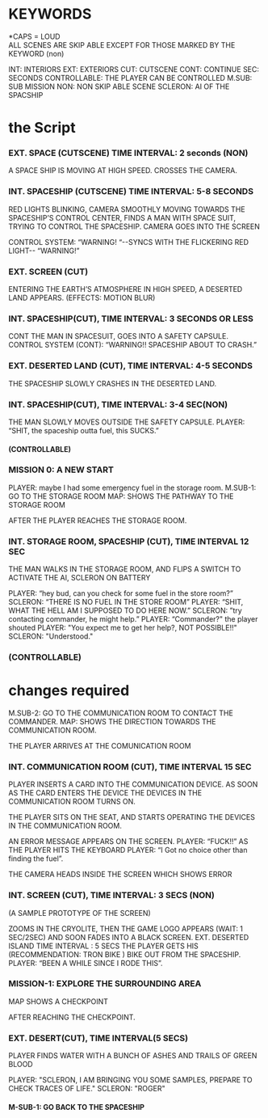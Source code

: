 # KEYWORDS
*CAPS = LOUD	
ALL SCENES ARE SKIP ABLE EXCEPT FOR THOSE MARKED BY THE KEYWORD (non)

INT: INTERIORS
EXT: EXTERIORS
CUT: CUTSCENE
CONT: CONTINUE
SEC: SECONDS
CONTROLLABLE: THE PLAYER CAN BE CONTROLLED
M.SUB: SUB MISSION
NON: NON SKIP ABLE SCENE
SCLERON: AI OF THE SPACSHIP

# the Script
### EXT.  SPACE (CUTSCENE) TIME INTERVAL: 2 seconds (NON)
 A SPACE SHIP IS MOVING AT HIGH SPEED. CROSSES THE CAMERA.

### INT. SPACESHIP (CUTSCENE) TIME INTERVAL: 5-8 SECONDS
RED LIGHTS BLINKING, CAMERA SMOOTHLY MOVING TOWARDS THE SPACESHIP’S CONTROL CENTER, FINDS A MAN WITH SPACE SUIT, TRYING TO CONTROL THE SPACESHIP. CAMERA GOES INTO THE SCREEN 

CONTROL SYSTEM: “WARNING! “--SYNCS WITH THE FLICKERING RED LIGHT-- “WARNING!”

### EXT. SCREEN (CUT) 
ENTERING THE EARTH’S ATMOSPHERE IN HIGH SPEED,							 A DESERTED LAND APPEARS.
(EFFECTS: MOTION BLUR)

### INT. SPACESHIP(CUT), TIME INTERVAL: 3 SECONDS OR LESS 
CONT THE MAN IN SPACESUIT, GOES INTO A SAFETY CAPSULE.
CONTROL SYSTEM (CONT): “WARNING!! SPACESHIP ABOUT TO CRASH.”

### EXT. DESERTED LAND (CUT), TIME INTERVAL: 4-5 SECONDS
THE SPACESHIP SLOWLY CRASHES IN THE DESERTED LAND. 


### INT. SPACESHIP(CUT), TIME INTERVAL: 3-4 SEC(NON)
 THE MAN SLOWLY MOVES OUTSIDE THE SAFETY CAPSULE. 
 PLAYER: “SHIT, the spaceship outta fuel, this SUCKS.”

#### (CONTROLLABLE)

### MISSION 0: A NEW START 

 PLAYER: maybe I had some emergency fuel in the storage room.
 M.SUB-1: GO TO THE STORAGE ROOM
 MAP: SHOWS THE PATHWAY TO THE STORAGE ROOM

AFTER THE PLAYER REACHES THE STORAGE ROOM.

### INT. STORAGE ROOM, SPACESHIP (CUT), TIME INTERVAL 12 SEC
THE MAN WALKS IN THE STORAGE ROOM, AND FLIPS A SWITCH TO  ACTIVATE THE AI, 
SCLERON ON BATTERY 

PLAYER: “hey bud, can you check for some fuel in the store room?”
SCLERON: “THERE IS NO FUEL IN THE STORE ROOM”
PLAYER: “SHIT, WHAT THE HELL AM I SUPPOSED TO DO HERE NOW.”
SCLERON: ”try contacting commander, he might help.”
PLAYER: “Commander?" 
 the player shouted
PLAYER: "You expect me to get her help?, NOT POSSIBLE!!"
SCLERON: "Understood."


### (CONTROLLABLE)

# changes required

M.SUB-2: GO TO THE COMMUNICATION ROOM TO CONTACT THE COMMANDER.
MAP: SHOWS THE DIRECTION TOWARDS THE COMMUNICATION ROOM.


 THE PLAYER ARRIVES AT THE COMUNICATION ROOM

### INT. COMMUNICATION ROOM (CUT), TIME INTERVAL 15 SEC
PLAYER INSERTS A CARD INTO THE COMMUNICATION DEVICE. AS SOON AS THE CARD ENTERS THE DEVICE THE DEVICES IN THE COMMUNICATION ROOM TURNS ON.

THE PLAYER SITS ON THE SEAT, AND STARTS OPERATING THE DEVICES IN THE COMMUNICATION ROOM. 

AN ERROR MESSAGE APPEARS ON THE SCREEN. 
PLAYER: “FUCK!!”  AS THE PLAYER HITS THE KEYBOARD 
PLAYER: “I Got no choice other than finding the fuel”.

THE CAMERA HEADS INSIDE THE SCREEN WHICH SHOWS ERROR










### INT. SCREEN (CUT), TIME INTERVAL: 3 SECS (NON)

 
(A SAMPLE PROTOTYPE OF THE SCREEN)

ZOOMS IN THE CRYOLITE, THEN THE GAME LOGO APPEARS (WAIT: 1 SEC/2SEC) AND SOON FADES INTO A BLACK SCREEN.
EXT. DESERTED ISLAND TIME INTERVAL : 5 SECS
THE PLAYER GETS HIS (RECOMMENDATION: TRON BIKE ) BIKE OUT FROM THE SPACESHIP.
PLAYER: “BEEN A WHILE SINCE I RODE THIS”.
	
			
### MISSION-1: EXPLORE THE SURROUNDING AREA

MAP SHOWS A CHECKPOINT

AFTER REACHING THE CHECKPOINT.

### EXT. DESERT(CUT), TIME INTERVAL(5 SECS)
PLAYER FINDS WATER WITH A BUNCH OF ASHES AND TRAILS OF GREEN BLOOD

PLAYER: "SCLERON, I AM BRINGING YOU SOME SAMPLES, PREPARE TO CHECK TRACES OF LIFE."
SCLERON: "ROGER"

#### M-SUB-1: GO BACK TO THE SPACESHIP 








 

								                            	    





